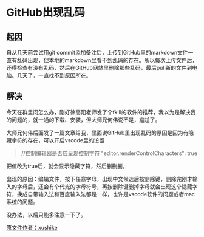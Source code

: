 # GitHub出现乱码
## 起因
自从几天前尝试用git commit添加备注后，上传到GitHub里的markdown文件一直有乱码出现，但本地的markdown里看不到乱码的存在。所以每次上传文件后，还得检查有没有乱码，然后在GitHub网站里删除那些乱码，最后pull新的文件到电脑。几天了，一直找不到原因所在。

## 解决

今天在群里问怎么办，刚好徐高阳老师发了个fkill的软件的推荐，我以为是解决我的问题的，就一通的下载、安装，但大师兄何伟说不是，尴尬了。

大师兄何伟后面发了一篇文章给我，里面说GitHub里出现乱码的原因是因为有隐藏字符的存在，可以开启vscode里的设置

>//控制编辑器是否应呈现控制字符
"editor.renderControlCharacters": true

把值改为true后，就会显示隐藏字符，然后删删删。

出现的原因：编辑文件，按下任意字母，出现中文候选后按删除键，删除完刚才输入的字母后，还会有个代光的字母符号，再按删除键删掉字母就会出现这个隐藏字符，换成自带输入法和百度输入法都是一样，也许是vscode软件的问题或者mac系统的问题。

没办法，以后只能多注意一下了。

[原文件作者：xushike](https://www.zhihu.com/question/61638859/answer/277721225)
